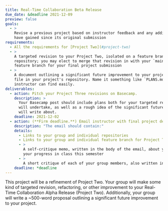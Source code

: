 ```yaml
---
title: Real-Time Collaboration Beta Release
due_date: &deadline 2021-12-09
preview: false
goals:
  - >
    Revise a previous project based on instructor feedback and any additional knowledge that you
    have gained since its original submission
requirements:
  - All the requirements for [Project Two](#project-two)
  - >
    A targeted revision to your Project Two, isolated on a feature branch in your upstream
    repository; you may elect to merge that revision in with your `main` branch, but preserve the
    feature branch for your final project submission
  - >
    A document outlining a significant future improvement to your project. Write this as a markdown
    file in your project's repository. Name it something like `PLANS.md` or something else that the
    instructor can find easily.
deliverables:
  - action: Pitch your Project Three revisions on Basecamp.
    description: >
      Your Basecamp post should include plans both for your targeted revision that your group
      will undertake, as well as a rough idea of the significant future improvement your group
      will write about.
    deadline: 2021-12-02
  - action: (**Firm deadline.**) Email instructor with final project deliverables.
    description: "The email should contain:"
    details:
      - Links to your group and individual repositories
      - Links to your group and individual feature branch for Project Three
      - >
        A self-critique memo, written in the body of the email, about your work on the project and
        your progress in class this semester
      - >
        A short critique of each of your group members, also written in the body of the email
    deadline: *deadline
---
```


This project will be a refinement of Project Two. Your group will make some kind of targeted
revision, refactoring, or other improvement to your Real-Time Collaboration Alpha Release (Project
Two). Additionally, your group will write a ~500-word proposal outlining a significant future
improvement to your project.
